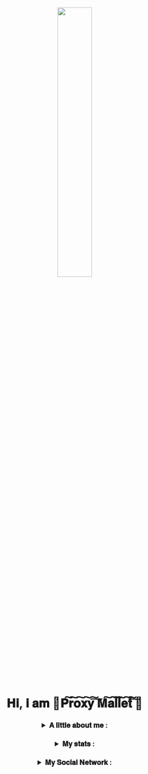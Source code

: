 <h1 align = "center">
  <img src = "https://avatars.githubusercontent.com/u/90175549?v=4", 
       width = 40%, 
       height = 40%
  >
  <br></br>
  𝐇𝐢, 𝐢 𝐚𝐦 🔻𝐏͠𝐫͠𝐨͠𝐱͠𝐲͠ ͠𝐌͠𝐚͠𝐥͠𝐥͠𝐞͠𝐭͠ ͠🔻
</h1>
  
<h3 align = "center">
  <details>
    <summary>𝐀 𝐥𝐢𝐭𝐭𝐥𝐞 𝐚𝐛𝐨𝐮𝐭 𝐦𝐞 : </summary>
    <table align = "center">
      <tr>
        <th>𝐍𝐮𝐦𝐛𝐞𝐫 𝐨𝐟 𝐚𝐧𝐢𝐦𝐞 𝐰𝐚𝐭𝐜𝐡𝐞𝐝</th>
        <th>𝐏𝐫𝐨𝐠𝐫𝐚𝐦𝐦𝐢𝐧𝐠 𝐥𝐚𝐧𝐠𝐮𝐚𝐠𝐞</th>
        <th>𝐌𝐲 𝐡𝐨𝐛𝐛𝐢𝐞𝐬</th>
      </tr>
      <tr>
        <td>𝟖𝟔</td>
        <td>𝐏𝐲𝐭𝐡𝐨𝐧🐍</td>
        <td>𝐏𝐫𝐨𝐠𝐫𝐚𝐦𝐦𝐢𝐧𝐠<br></br> 
          𝐝𝐫𝐚𝐰𝐢𝐧𝐠<br></br>
          𝐦𝐚𝐤𝐢𝐧𝐠 𝐛𝐞𝐚𝐭𝐬</td>
      </tr>
    </table>
  </details>
</h3>

<h3 align = "center">
  <details>
    <summary>𝐌𝐲 𝐬𝐭𝐚𝐭𝐬 : </summary>
    <img src = "https://github-profile-trophy.vercel.app/?username=Proxy1Mallet">
    <img src = "https://github-readme-streak-stats.herokuapp.com/?user=Proxy1Mallet">
  </details>
</h3>
  
<h3 align = "center">
  <details>
    <summary>𝐌𝐲 𝐒𝐨𝐜𝐢𝐚𝐥 𝐍𝐞𝐭𝐰𝐨𝐫𝐤 : </summary>
    <br>
    <a href = "https://vk.com/Proxy1Mallet" target="_blank">
    <img src = "https://img.shields.io/badge/𝐕𝐊-92000a?style=for-the-badge&logo=vk&logoColor=red">
    </br>
    <br>
    <a href = "https://t.me/Proxy1Mallet" target="_blank">
    <img src = "https://img.shields.io/badge/𝐓𝐄𝐋𝐄𝐆𝐑𝐀𝐌-92000a?style=for-the-badge&logo=tg&logoColor=red">
    </br>
  </details>
</h3>

